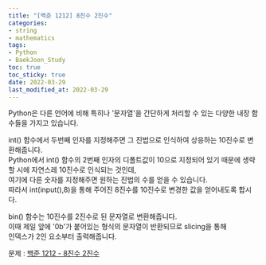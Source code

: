 ```yaml
---
title: "[백준 1212] 8진수 2진수"
categories: 
- string
- mathematics
tags:
- Python
- BaekJoon_Study
toc: true
toc_sticky: true
date: 2022-03-29
last_modified_at: 2022-03-29
---
```


Python은 다른 언어에 비해 특히나 '문자열'을 간단하게 처리할 수 있는 다양한 내장 함수들을 가지고 있습니다.

int() 함수에서 두번째 인자를 지정해주면 그 진법으로 인식하여 상응하는 10진수로 변환해줍니다.  
Python에서 int() 함수의 2번째 인자의 디폴트값이 10으로 지정되어 있기 때문에 생략할 시에 자연스레 10진수로 인식되는 것인데,  
여기에 다른 숫자를 지정해주면 원하는 진법의 수를 얻을 수 있습니다.  
따라서 int(input(),8)을 통해 주어진 8진수를 10진수로 변경한 값을 얻어내도록 합시다.  

bin() 함수는 10진수를 2진수로 된 문자열로 변환해줍니다.  
이때 제일 앞에 '0b'가 붙어있는 형식의 문자열이 반환되므로 slicing을 통해  
인덱스가 2인 요소부터 출력해줍니다.  

문제 : [백준 1212 - 8진수 2진수](https://www.acmicpc.net/problem/1212)

<script src="https://gist.github.com/Ryumaker/458903ebdebf7e2505673146fb4e4755.js"></script>



